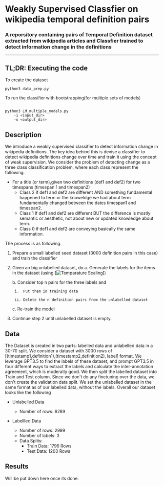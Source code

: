 # Weakly Supervised Classfier on wikipedia temporal definition pairs
### A reporsitory containing pairs of Temporal Definition dataset extracted from wikipedia articles and Classfier trained to detect information change in the definitions
--------------------------------------------------------------------------------------------------------------------------------
## TL;DR: Executing the code

To create the dataset

```
python3 data_prep.py

```

To run the classifier with bootstrapping(for multiple sets of models)

```

python3 LM_multiple_models.py 
    -i <input_dir>
    -o <output_dir>

```

## Description

We introduce a weakly supervised classifier to detect information change in wikipedia definitions. The key idea behind this is devise a classifier to detect wikipedia definitions change over time and train it using the concept of weak supervision. We consider the problem of detecting change as a three class classification problem, where each class represent the following.

- For a title (or term),given two definitions (def1 and def2) for two timespans (timespan 1 and timespan2)
    - Class 2 if def1 and def2 are different AND something fundamental happened to term or the knoweldge we had about term fundamentally changed between the dates timespan1 and timespan2.
    - Class 1 if def1 and def2 are different BUT the difference is mostly semantic or aesthetic, not about new or updated knowledge about term.
    - Class 0 if def1 and def2 are conveying basically the same information.
        
The process is as following.
1. Prepare a small labelled seed dataset (3000 definition pairs in this case) and train the classifier
2. Given an big unlabelled dataset, do
    a. Generate the labels for  the items in the dataset (using [![Temparature Scaling](https://github.com/gpleiss/temperature_scaling)])
    
    b. Consider top n pairs for the three labels and 
    
        i.  Put them in training data
        
        ii. Delete the n definition pairs from the unlabelled dataset
    
    c. Re-train the model
3. Continue step 2 until unlabelled dataset is empty.

## Data

The Dataset is created in two parts: labelled data and unlabelled data in a 30-70 split. We consider a dataset with 3000 rows of [(timestamp1,definition1),(timestamp2,definition2), label] format. We leverage GPT3.5 to find the labels of these dataset, and prompt GPT3.5 in four different ways to extract the labels and calculate the inter-annotation agreement, which is moderatly good. We then split the labelled dataset into Train and Test column. Since we don't do any finetuning over the data, we don't create the validation data split. We set the unlabelled dataset in the same format as of our labelled data, without the labels. Overall our dataset looks like the following

- Unlabelled Data
    - Number of rows: 9289 

- Labellled Data
    - Number of rows: 2999
    - Number of labels: 3
    - Data Splits:
        - Train Data: 1799 Rows
        - Test Data: 1200 Rows


## Results
Will be put down here once its done.

